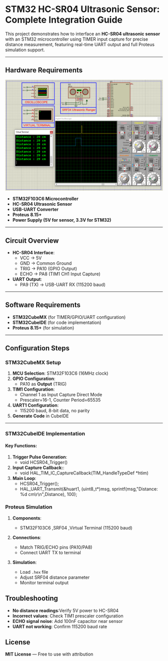 # STM32 HC-SR04 Ultrasonic Sensor: Complete Integration Guide

This project demonstrates how to interface an **HC-SR04 ultrasonic sensor** with an STM32 microcontroller using TIMER input capture for precise distance measurement, featuring real-time UART output and full Proteus simulation support.

---

## Hardware Requirements  
![STM32 HC-SR04 Circuit](circuit.png)  
- **STM32F103C6 Microcontroller**  
- **HC-SR04 Ultrasonic Sensor**  
- **USB-UART Converter**  
- **Proteus 8.15+**  
- **Power Supply (5V for sensor, 3.3V for STM32)**  

---

## Circuit Overview  
- **HC-SR04 Interface**:  
  - VCC → 5V  
  - GND → Common Ground  
  - TRIG → PA10 (GPIO Output)  
  - ECHO → PA8 (TIM1 CH1 Input Capture)  
- **UART Output**:  
  - PA9 (TX) → USB-UART RX (115200 baud)  

---

## Software Requirements  
- **STM32CubeMX** (for TIMER/GPIO/UART configuration)  
- **STM32CubeIDE** (for code implementation)  
- **Proteus 8.15+** (for simulation)  

---

## Configuration Steps  

### STM32CubeMX Setup  
1. **MCU Selection**: STM32F103C6 (16MHz clock)  
2. **GPIO Configuration**:  
   - PA10 as **Output** (TRIG)  
3. **TIM1 Configuration**:  
   - Channel 1 as Input Capture Direct Mode  
   - Prescaler=16-1, Counter Period=65535  
4. **UART1 Configuration**:  
   - 115200 baud, 8-bit data, no parity  
5. **Generate Code** in CubeIDE  

---

### STM32CubeIDE Implementation  
#### Key Functions:  
1. **Trigger Pulse Generation**:  
    - void HCSR04_Trigger() 
2. **Input Capture Callback:**:
    - void HAL_TIM_IC_CaptureCallback(TIM_HandleTypeDef *htim)
3. **Main Loop**:
    - HCSR04_Trigger();
    - HAL_UART_Transmit(&huart1, (uint8_t*)msg, sprintf(msg,"Distance: %d cm\r\n",Distance), 100);

### Proteus Simulation  
1. **Components**:  
    - STM32F103C6 ,SRF04 ,Virtual Terminal (115200 baud)

2. **Connections**:  
    - Match TRIG/ECHO pins (PA10/PA8)
    - Connect UART TX to terminal
3. **Simulation**:  
   - Load `.hex` file  
   - Adjust SRF04 distance parameter
   - Monitor terminal output

## Troubleshooting  
- **No distance readings**:Verify 5V power to HC-SR04
- **Incorrect values**: Check TIM1 prescaler configuration
- **ECHO signal noise**: Add 100nF capacitor near sensor
- **UART not working**: Confirm 115200 baud rate

## License  
**MIT License** — Free to use with attribution  